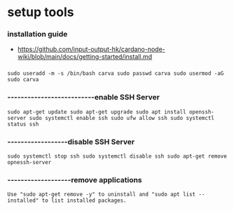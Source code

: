 # setup tools

### installation guide
  - https://github.com/input-output-hk/cardano-node-wiki/blob/main/docs/getting-started/install.md

### 
`
sudo useradd -m -s /bin/bash carva
sudo passwd carva
sudo usermod -aG sudo carva
`

### --------------------------enable SSH Server
`
sudo apt-get update
sudo apt-get upgrade
sudo apt install openssh-server
sudo systemctl enable ssh
sudo ufw allow ssh
sudo systemctl status ssh
`

### ------------------disable SSH Server
`
sudo systemctl stop ssh
sudo systemctl disable ssh
sudo apt-get remove opnessh-server
`
### -------------------remove applications
`
Use "sudo apt-get remove -y" to uninstall and "sudo apt list --installed" to list installed packages.
`
